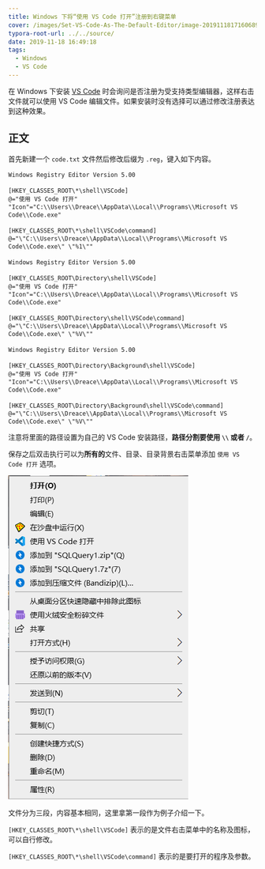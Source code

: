 ```yaml
---
title: Windows 下将“使用 VS Code 打开”注册到右键菜单
cover: /images/Set-VS-Code-As-The-Default-Editor/image-20191118171606890.png
typora-root-url: ../../source/
date: 2019-11-18 16:49:18
tags:
  - Windows
  - VS Code
---
```


在 Windows 下安装 [VS Code]( https://code.visualstudio.com/ ) 时会询问是否注册为受支持类型编辑器，这样右击文件就可以使用 VS Code 编辑文件。如果安装时没有选择可以通过修改注册表达到这种效果。

<!-- more -->

## 正文

首先新建一个 `code.txt` 文件然后修改后缀为 `.reg`，键入如下内容。

```shell
Windows Registry Editor Version 5.00

[HKEY_CLASSES_ROOT\*\shell\VSCode]
@="使用 VS Code 打开"
"Icon"="C:\\Users\\Dreace\\AppData\\Local\\Programs\\Microsoft VS Code\\Code.exe"

[HKEY_CLASSES_ROOT\*\shell\VSCode\command]
@="\"C:\\Users\\Dreace\\AppData\\Local\\Programs\\Microsoft VS Code\\Code.exe\" \"%1\""

Windows Registry Editor Version 5.00

[HKEY_CLASSES_ROOT\Directory\shell\VSCode]
@="使用 VS Code 打开"
"Icon"="C:\\Users\\Dreace\\AppData\\Local\\Programs\\Microsoft VS Code\\Code.exe"

[HKEY_CLASSES_ROOT\Directory\shell\VSCode\command]
@="\"C:\\Users\\Dreace\\AppData\\Local\\Programs\\Microsoft VS Code\\Code.exe\" \"%V\""

Windows Registry Editor Version 5.00

[HKEY_CLASSES_ROOT\Directory\Background\shell\VSCode]
@="使用 VS Code 打开"
"Icon"="C:\\Users\\Dreace\\AppData\\Local\\Programs\\Microsoft VS Code\\Code.exe"

[HKEY_CLASSES_ROOT\Directory\Background\shell\VSCode\command]
@="\"C:\\Users\\Dreace\\AppData\\Local\\Programs\\Microsoft VS Code\\Code.exe\" \"%V\""
```

注意将里面的路径设置为自己的 VS Code 安装路径，**路径分割要使用 `\\` 或者 `/`**。

保存之后双击执行可以为**所有的**文件、目录、目录背景右击菜单添加 `使用 VS Code 打开` 选项。

![添加之后右击文件](/images/Set-VS-Code-As-The-Default-Editor/image-20191118171606890.png)

文件分为三段，内容基本相同，这里拿第一段作为例子介绍一下。

`[HKEY_CLASSES_ROOT\*\shell\VSCode]` 表示的是文件右击菜单中的名称及图标，可以自行修改。

`[HKEY_CLASSES_ROOT\*\shell\VSCode\command]` 表示的是要打开的程序及参数。